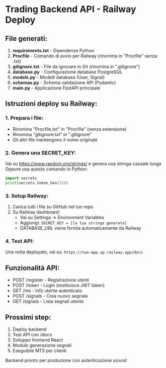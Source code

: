 # Trading Backend API - Railway Deploy

## File generati:

1. **requirements.txt** - Dipendenze Python
2. **Procfile** - Comando di avvio per Railway (rinomina in "Procfile" senza .txt)
3. **gitignore.txt** - File da ignorare in Git (rinomina in ".gitignore")
4. **database.py** - Configurazione database PostgreSQL
5. **models.py** - Modelli database (User, Signal)
6. **schemas.py** - Schema validazione API (Pydantic)
7. **main.py** - Applicazione FastAPI principale

## Istruzioni deploy su Railway:

### 1. Prepara i file:
- Rinomina "Procfile.txt" in "Procfile" (senza estensione)
- Rinomina "gitignore.txt" in ".gitignore"
- Gli altri file mantengono il nome originale

### 2. Genera una SECRET_KEY:
Vai su https://www.random.org/strings/ e genera una stringa casuale lunga
Oppure usa questo comando in Python:
```python
import secrets
print(secrets.token_hex(32))
```

### 3. Setup Railway:
1. Carica tutti i file su GitHub nel tuo repo
2. Su Railway dashboard:
   - Vai su Settings → Environment Variables
   - Aggiungi: `SECRET_KEY = [la tua stringa generata]`
   - DATABASE_URL viene fornita automaticamente da Railway

### 4. Test API:
Una volta deployato, vai su:
`https://tua-app.up.railway.app/docs`

## Funzionalità API:
- POST /register - Registrazione utenti
- POST /token - Login (restituisce JWT token)
- GET /me - Info utente autenticato
- POST /signals - Crea nuovo segnale
- GET /signals - Lista segnali utente

## Prossimi step:
1. Deploy backend
2. Test API con /docs
3. Sviluppo frontend React
4. Modulo generazione segnali
5. Eseguibile MT5 per clienti

Backend pronto per produzione con autenticazione sicura!